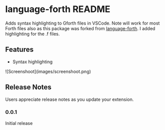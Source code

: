 # language-forth README

Adds syntax highlighting to Gforth files in VSCode. Note will work for most Forth files also as this package was forked from [language-forth](https://github.com/harrypower/language-forth). I added highlighting for the .f files.

## Features

- Syntax highlighting

\!\[Screenshoot\]\(images/screenshoot.png\)

## Release Notes

Users appreciate release notes as you update your extension.

### 0.0.1

Initial release 
